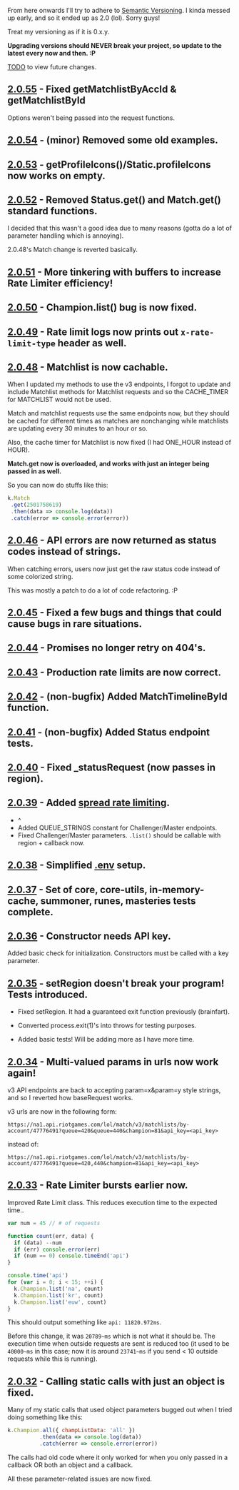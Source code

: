 From here onwards I'll try to adhere to [Semantic Versioning](http://semver.org). I kinda messed up early, and so it ended up as 2.0 (lol). Sorry guys!

Treat my versioning as if it is 0.x.y.

**Upgrading versions should NEVER break your project, so update to the latest every now and then. :P**

[TODO](https://github.com/ChauTNguyen/kindred-api/blob/master/TODO.md) to view future changes.

## [2.0.55](https://github.com/ChauTNguyen/kindred-api/commit/ae680079d486d55e34e3c6d1e87088142bf73b4f) - Fixed getMatchlistByAccId & getMatchlistById

Options weren't being passed into the request functions.

## [2.0.54]() - (minor) Removed some old examples.

## [2.0.53](https://github.com/ChauTNguyen/kindred-api/commit/7a8df99de3c03a4c3c614cf1308c8dd2abbb1dd4) - getProfileIcons()/Static.profileIcons now works on empty.

## [2.0.52](https://github.com/ChauTNguyen/kindred-api/commit/1f6bd3ea9de0ef082e9e0db9e4a9cb76be6aaa4e) - Removed Status.get() and Match.get() standard functions.
I decided that this wasn't a good idea due to many reasons (gotta do a lot of parameter handling which is annoying).

2.0.48's Match change is reverted basically.

## [2.0.51](https://github.com/ChauTNguyen/kindred-api/commit/a30e3644cdcb6c3cf3158b70a418ff18760d4e8e) - More tinkering with buffers to increase Rate Limiter efficiency!
## [2.0.50](https://github.com/ChauTNguyen/kindred-api/commit/655ba1497352c83edd62c5178725e146d6925fd2) - Champion.list() bug is now fixed.
## [2.0.49](https://github.com/ChauTNguyen/kindred-api/commit/bf1ea95828ccfcd615e71671de6f8726ea85ad8a) - Rate limit logs now prints out `x-rate-limit-type` header as well.
## [2.0.48](https://github.com/ChauTNguyen/kindred-api/commit/f721f0790889ca4f4714066525cf1b4819b10b4b) - Matchlist is now cachable.

When I updated my methods to use the v3 endpoints, I forgot to update and include Matchlist methods for Matchlist requests and so the CACHE_TIMER for MATCHLIST would not be used.

Match and matchlist requests use the same endpoints now, but they should be cached for different times as matches are nonchanging while matchlists are updating every 30 minutes to an hour or so.

Also, the cache timer for Matchlist is now fixed (I had ONE_HOUR instead of HOUR).

**Match.get now is overloaded, and works with just an integer being passed in as well.**

So you can now do stuffs like this:

```javascript
k.Match
 .get(2501758619)
 .then(data => console.log(data))
 .catch(error => console.error(error))
```

## [2.0.46](https://github.com/ChauTNguyen/kindred-api/commit/4e7bb5e7510761ca9e00f5963b16b299d14ff415) - API errors are now returned as status codes instead of strings.

When catching errors, users now just get the raw status code instead of some colorized string.

This was mostly a patch to do a lot of code refactoring. :P

## [2.0.45](https://github.com/ChauTNguyen/kindred-api/commit/25dba4e5870e2e8df808c9dd761b2b0939e3b074) - Fixed a few bugs and things that could cause bugs in rare situations.
## [2.0.44](https://github.com/ChauTNguyen/kindred-api/commit/3fd4ac7ac04aa3a992098b22e987807f170efcc6) - Promises no longer retry on 404's.
## [2.0.43](https://github.com/ChauTNguyen/kindred-api/commit/e58830b1b64fa967d45c2a0bbc62118b82da69af) - Production rate limits are now correct.
## [2.0.42](https://github.com/ChauTNguyen/kindred-api/commit/a65adc4bd609b0f7860a5ee55a2fb701c1e73f8f) - (non-bugfix) Added MatchTimelineById function.
## [2.0.41](https://github.com/ChauTNguyen/kindred-api/commit/37f5a50b691d66886a4fff29f3ad21fbf2a8aa45) - (non-bugfix) Added Status endpoint tests.
## [2.0.40](https://github.com/ChauTNguyen/kindred-api/commit/6c22b55a19306f501200325618ff02dda5d25ea9) - Fixed _statusRequest (now passes in region).
## [2.0.39](https://github.com/ChauTNguyen/kindred-api/commit/8089717995d42ae2b222b18c57f79c0fb8e11a27) - Added [spread rate limiting](https://github.com/ChauTNguyen/kindred-api/wiki/Rate-Limiter).

* ^
* Added QUEUE_STRINGS constant for Challenger/Master endpoints.
* Fixed Challenger/Master parameters. ```.list()``` should be callable with region + callback now.

## [2.0.38](https://github.com/ChauTNguyen/kindred-api/commit/d2f63a58a73e5b8c2c8d811f7ca40da9394afdc1) - Simplified [.env](https://github.com/ChauTNguyen/kindred-api/wiki/Tests) setup.
## [2.0.37](https://github.com/ChauTNguyen/kindred-api/commit/f624869c9549a3ec59b468ceba3cb83555d82124) - Set of core, core-utils, in-memory-cache, summoner, runes, masteries tests complete.

## [2.0.36](https://github.com/ChauTNguyen/kindred-api/commit/f5a530bdeaa7d4329e033f1ff36bcbbbdd2f3d79) - Constructor needs API key.

Added basic check for initialization. Constructors must be called with a key parameter.

## [2.0.35](https://github.com/ChauTNguyen/kindred-api/commit/f49fe96e6b54bcdea4f14c73f4ff24720ca00553) - setRegion doesn't break your program! Tests introduced.
* Fixed setRegion. It had a guaranteed exit function previously (brainfart).

* Converted process.exit(1)'s into throws for testing purposes.

* Added basic tests! Will be adding more as I have more time.

## [2.0.34](https://github.com/ChauTNguyen/kindred-api/commit/1eeb044b5c90e454a9924b8c22dfe4d0826bd192) - Multi-valued params in urls now work again!

v3 API endpoints are back to accepting param=x&param=y style strings, and so I reverted how baseRequest works.

v3 urls are now in the following form:

```
https://na1.api.riotgames.com/lol/match/v3/matchlists/by-account/47776491?queue=420&queue=440&champion=81&api_key=<api_key>
```

instead of:

```
https://na1.api.riotgames.com/lol/match/v3/matchlists/by-account/47776491?queue=420,440&champion=81&api_key=<api_key>
```

## [2.0.33](https://github.com/ChauTNguyen/kindred-api/commit/344cb5c918f5a771b5b3848c4f2bed144894e886) - Rate Limiter bursts earlier now.

Improved Rate Limit class. This reduces execution time to the expected time..

```javascript
var num = 45 // # of requests

function count(err, data) {
  if (data) --num
  if (err) console.error(err)
  if (num == 0) console.timeEnd('api')
}

console.time('api')
for (var i = 0; i < 15; ++i) {
  k.Champion.list('na', count)
  k.Champion.list('kr', count)
  k.Champion.list('euw', count)
}
```
This should output something like ```api: 11820.972ms```.

Before this change, it was ```20789~ms``` which is not what it should be. The execution time when outside requests are sent is reduced too (it used to be ```40000~ms``` in this case; now it is around ```23741~ms``` if you send < 10 outside requests while this is running).

## [2.0.32](https://github.com/ChauTNguyen/kindred-api/commit/c798dfea68796f3b68d3256e60c972f921c56a90) - Calling static calls with just an object is fixed.

Many of my static calls that used object parameters bugged out when I tried doing something like this:

```javascript
k.Champion.all({ champListData: 'all' })
          .then(data => console.log(data))
          .catch(error => console.error(error))
```

The calls had old code where it only worked for when you only passed in a callback OR both an object and a callback.

All these parameter-related issues are now fixed.